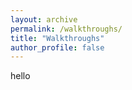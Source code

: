 ```yaml
---
layout: archive
permalink: /walkthroughs/
title: "Walkthroughs"
author_profile: false
---
```

hello

